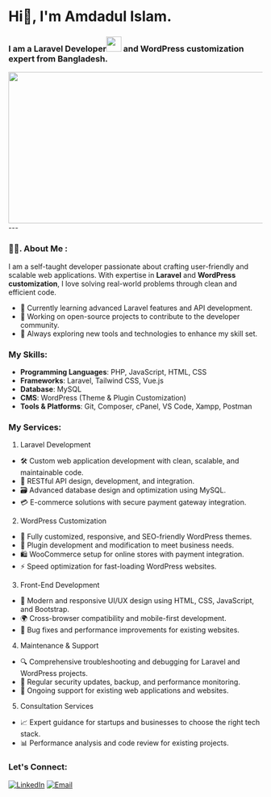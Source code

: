 # Hi👋, I'm Amdadul Islam.
### I am a Laravel Developer<img src="https://media.giphy.com/media/WUlplcMpOCEmTGBtBW/giphy.gif" width="30"> and WordPress customization expert  from Bangladesh. 
<div align="center">
  <img src="https://media.giphy.com/media/dWesBcTLavkZuG35MI/giphy.gif" width="600" height="300"/>
</div>
---

### :man_technologist:. About Me :
I am a self-taught developer passionate about crafting user-friendly and scalable web applications. With expertise in **Laravel** and **WordPress customization**, I love solving real-world problems through clean and efficient code.
- 🌱 Currently learning advanced Laravel features and API development.  
- 🔨 Working on open-source projects to contribute to the developer community.  
- 🚀 Always exploring new tools and technologies to enhance my skill set.

### My Skills:
- **Programming Languages**: PHP, JavaScript, HTML, CSS  
- **Frameworks**: Laravel, Tailwind CSS, Vue.js
- **Database**: MySQL
- **CMS**: WordPress (Theme & Plugin Customization)  
- **Tools & Platforms**: Git, Composer, cPanel, VS Code, Xampp, Postman

### My Services:
1. Laravel Development
- 🛠️ Custom web application development with clean, scalable, and maintainable code.
- 🔗 RESTful API design, development, and integration.
- 🗃️ Advanced database design and optimization using MySQL.
- 💳 E-commerce solutions with secure payment gateway integration.
  
2. WordPress Customization
- 🎨 Fully customized, responsive, and SEO-friendly WordPress themes.
- 🔌 Plugin development and modification to meet business needs.
- 🛍️ WooCommerce setup for online stores with payment integration.
- ⚡ Speed optimization for fast-loading WordPress websites.

3. Front-End Development
- 📱 Modern and responsive UI/UX design using HTML, CSS, JavaScript, and Bootstrap.
- 🌍 Cross-browser compatibility and mobile-first development.
- 🐞 Bug fixes and performance improvements for existing websites.

4. Maintenance & Support
- 🔍 Comprehensive troubleshooting and debugging for Laravel and WordPress projects.
- 🔐 Regular security updates, backup, and performance monitoring.
- 🤝 Ongoing support for existing web applications and websites.

5. Consultation Services
- 📈 Expert guidance for startups and businesses to choose the right tech stack.
- 📊 Performance analysis and code review for existing projects.


### Let's Connect:   
[![LinkedIn](https://img.shields.io/badge/LinkedIn-connect-blue)](https://www.linkedin.com/in/amdadul-islam-bd/)  [![Email](https://img.shields.io/badge/Email-contact-blue)](mailto:emdadctg92@gmail.com)
